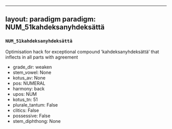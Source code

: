 
---
layout: paradigm
paradigm: NUM_51kahdeksanyhdeksättä
---
### ` NUM_51kahdeksanyhdeksättä `

Optimisation hack for exceptional compound ’kahdeksanyhdeksättä’ that inflects in all parts with agreement
* grade_dir: weaken
* stem_vowel: None
* kotus_av: None
* pos: NUMERAL
* harmony: back
* upos: NUM
* kotus_tn: 51
* plurale_tantum: False
* clitics: False
* possessive: False
* stem_diphthong: None
